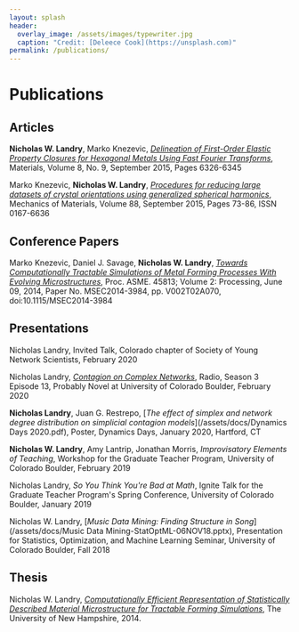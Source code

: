 ```yaml
---
layout: splash
header:
  overlay_image: /assets/images/typewriter.jpg
  caption: "Credit: [Deleece Cook](https://unsplash.com)"
permalink: /publications/
---
```


# Publications

## Articles

**Nicholas W. Landry**, Marko Knezevic, [*Delineation of First-Order Elastic Property Closures for Hexagonal Metals Using Fast Fourier Transforms*](https://www.ncbi.nlm.nih.gov/pubmed/28793566), Materials, Volume 8, No. 9, September 2015, Pages 6326-6345

Marko Knezevic, **Nicholas W. Landry**, [*Procedures for reducing large datasets of crystal orientations using generalized spherical harmonics*](https://www.sciencedirect.com/science/article/pii/S0167663615001040), Mechanics of Materials, Volume 88, September 2015, Pages 73-86, ISSN 0167-6636

## Conference Papers

Marko Knezevic, Daniel J. Savage, **Nicholas W. Landry**, [*Towards Computationally Tractable Simulations of Metal Forming Processes With Evolving Microstructures*](http://proceedings.asmedigitalcollection.asme.org/proceeding.aspx?articleid=1914274), Proc. ASME. 45813; Volume 2: Processing, June 09, 2014, Paper No. MSEC2014-3984, pp. V002T02A070, doi:10.1115/MSEC2014-3984

## Presentations

Nicholas Landry, Invited Talk, Colorado chapter of Society of Young Network Scientists, February 2020

Nicholas Landry, [*Contagion on Complex Networks*](https://www.colorado.edu/amath/probably-novel), Radio, Season 3 Episode 13, Probably Novel at University of Colorado Boulder, February 2020

**Nicholas Landry**, Juan G. Restrepo, [*The effect of simplex and network degree distribution on simplicial contagion models*](/assets/docs/Dynamics Days 2020.pdf), Poster, Dynamics Days, January 2020, Hartford, CT

**Nicholas W. Landry**, Amy Lantrip, Jonathan Morris, *Improvisatory Elements of Teaching*, Workshop for the Graduate Teacher Program, University of Colorado Boulder, February 2019

Nicholas Landry, *So You Think You're Bad at Math*, Ignite Talk for the Graduate Teacher Program's Spring Conference, University of Colorado Boulder, January 2019

Nicholas W. Landry, [*Music Data Mining: Finding Structure in Song*](/assets/docs/Music Data Mining-StatOptML-06NOV18.pptx), Presentation for Statistics, Optimization, and Machine Learning Seminar, University of Colorado Boulder, Fall 2018

## Thesis

Nicholas W. Landry, [*Computationally Efficient Representation of Statistically Described Material Microstructure for Tractable Forming Simulations*](/assets/docs/senior_final_report.pdf), The University of New Hampshire, 2014.
